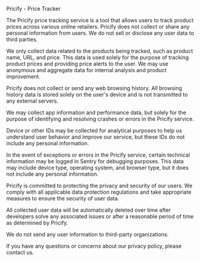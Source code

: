 Pricify - Price Tracker

The Pricify price tracking service is a tool that allows users to track product prices across various online retailers. Pricify does not collect or share any personal information from users. We do not sell or disclose any user data to third parties.

We only collect data related to the products being tracked, such as product name, URL, and price. This data is used solely for the purpose of tracking product prices and providing price alerts to the user. We may use anonymous and aggregate data for internal analysis and product improvement.

Pricify does not collect or send any web browsing history. All browsing history data is stored solely on the user's device and is not transmitted to any external servers.

We may collect app information and performance data, but solely for the purpose of identifying and resolving crashes or errors in the Pricify service.

Device or other IDs may be collected for analytical purposes to help us understand user behavior and improve our service, but these IDs do not include any personal information.

In the event of exceptions or errors in the Pricify service, certain technical information may be logged in Sentry for debugging purposes. This data may include device type, operating system, and browser type, but it does not include any personal information.

Pricify is committed to protecting the privacy and security of our users. We comply with all applicable data protection regulations and take appropriate measures to ensure the security of user data.

All collected user data will be automatically deleted over time after developers solve any associated issues or after a reasonable period of time as determined by Pricify.

We do not send any user information to third-party organizations.

If you have any questions or concerns about our privacy policy, please contact us.